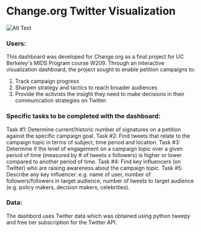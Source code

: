 # Change.org Twitter Visualization

![Alt Text](https://j.gifs.com/rRDK4L.gif)


### Users:

This dashboard was developed for Change.org as a final project for UC Berkeley's MIDS Program course W209. Through an interactive visualization dashboard, the project sought to enable petition campaigns to:

1. Track campaign progress 
2. Sharpen strategy and tactics to reach broader audiences
3. Provide the activists the insight they need to make decisions in their communication strategies on Twitter. 

### Specific tasks to be completed with the dashboard:

Task #1: Determine current/historic number of signatures on a petition against the specific campaign goal.
Task #2: Find tweets that relate to the campaign topic in terms of subject, time period and location.
Task #3: Determine if the level of engagement on a campaign topic over a given period of time (measured by # of tweets x followers) is higher or lower compared to another period of time.
Task #4: Find key influencers (on Twitter) who are raising awareness about the campaign topic.
Task #5: Describe any key influencer. e.g. name of user,  number of followers/followers in target audience, number of tweets to target audience (e.g. policy makers, decision makers, celebrities).

### Data:

The dashbord uses Twitter data which was obtained using python tweepy and free tier subscription for the Twitter API.

